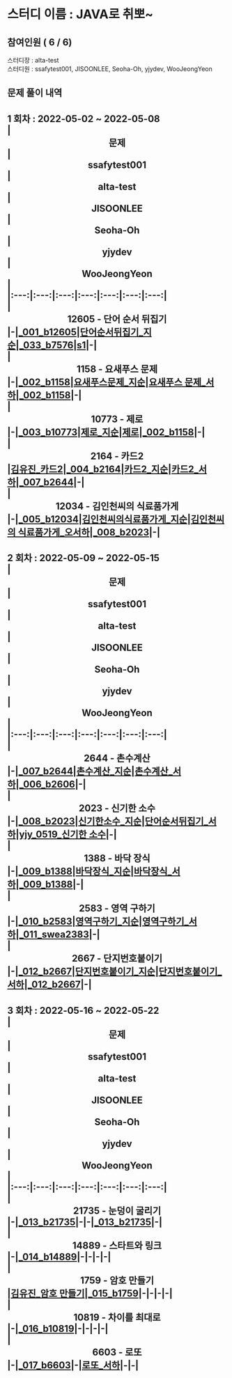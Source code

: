 # 스터디 이름 : JAVA로 취뽀~   
## 참여인원 ( 6 / 6)   
스터디장 : alta-test   
스터디원 : ssafytest001, JISOONLEE, Seoha-Oh, yjydev, WooJeongYeon   
## 문제 풀이 내역   
1 회차 : 2022-05-02 ~ 2022-05-08   
|<center>문제</center>|<center>ssafytest001</center>|<center>alta-test</center>|<center>JISOONLEE</center>|<center>Seoha-Oh</center>|<center>yjydev</center>|<center>WooJeongYeon</center>|   
|:---:|:---:|:---:|:---:|:---:|:---:|:---:|   
|<center>12605 - 단어 순서 뒤집기</center>|-|[_001_b12605](%ED%92%80%EC%9D%B4%EB%AA%A8%EC%9D%8C/12605%20-%20%EB%8B%A8%EC%96%B4%20%EC%88%9C%EC%84%9C%20%EB%92%A4%EC%A7%91%EA%B8%B0/alta-test/_001_b12605.java)|[단어순서뒤집기_지순](%ED%92%80%EC%9D%B4%EB%AA%A8%EC%9D%8C/12605%20-%20%EB%8B%A8%EC%96%B4%20%EC%88%9C%EC%84%9C%20%EB%92%A4%EC%A7%91%EA%B8%B0/JISOONLEE/%EB%8B%A8%EC%96%B4%EC%88%9C%EC%84%9C%EB%92%A4%EC%A7%91%EA%B8%B0_%EC%A7%80%EC%88%9C.java)|[_033_b7576](%ED%92%80%EC%9D%B4%EB%AA%A8%EC%9D%8C/12605%20-%20%EB%8B%A8%EC%96%B4%20%EC%88%9C%EC%84%9C%20%EB%92%A4%EC%A7%91%EA%B8%B0/Seoha-Oh/_033_b7576.java)|[s1](%ED%92%80%EC%9D%B4%EB%AA%A8%EC%9D%8C/12605%20-%20%EB%8B%A8%EC%96%B4%20%EC%88%9C%EC%84%9C%20%EB%92%A4%EC%A7%91%EA%B8%B0/yjydev/s1.java)|-|   
|<center>1158 - 요새푸스 문제</center>|-|[_002_b1158](%ED%92%80%EC%9D%B4%EB%AA%A8%EC%9D%8C/1158%20-%20%EC%9A%94%EC%83%88%ED%91%B8%EC%8A%A4%20%EB%AC%B8%EC%A0%9C/alta-test/_002_b1158.java)|[요새푸스문제_지순](%ED%92%80%EC%9D%B4%EB%AA%A8%EC%9D%8C/1158%20-%20%EC%9A%94%EC%83%88%ED%91%B8%EC%8A%A4%20%EB%AC%B8%EC%A0%9C/JISOONLEE/%EC%9A%94%EC%83%88%ED%91%B8%EC%8A%A4%EB%AC%B8%EC%A0%9C_%EC%A7%80%EC%88%9C.java)|[요새푸스 문제_서하](%ED%92%80%EC%9D%B4%EB%AA%A8%EC%9D%8C/1158%20-%20%EC%9A%94%EC%83%88%ED%91%B8%EC%8A%A4%20%EB%AC%B8%EC%A0%9C/Seoha-Oh/%EC%9A%94%EC%83%88%ED%91%B8%EC%8A%A4%20%EB%AC%B8%EC%A0%9C_%EC%84%9C%ED%95%98.java)|[_002_b1158](%ED%92%80%EC%9D%B4%EB%AA%A8%EC%9D%8C/1158%20-%20%EC%9A%94%EC%83%88%ED%91%B8%EC%8A%A4%20%EB%AC%B8%EC%A0%9C/yjydev/_002_b1158.java)|-|   
|<center>10773 - 제로</center>|-|[_003_b10773](%ED%92%80%EC%9D%B4%EB%AA%A8%EC%9D%8C/10773%20-%20%EC%A0%9C%EB%A1%9C/alta-test/_003_b10773.java)|[제로_지순](%ED%92%80%EC%9D%B4%EB%AA%A8%EC%9D%8C/10773%20-%20%EC%A0%9C%EB%A1%9C/JISOONLEE/%EC%A0%9C%EB%A1%9C_%EC%A7%80%EC%88%9C.java)|[제로](%ED%92%80%EC%9D%B4%EB%AA%A8%EC%9D%8C/10773%20-%20%EC%A0%9C%EB%A1%9C/Seoha-Oh/%EC%A0%9C%EB%A1%9C.java)|[_002_b1158](%ED%92%80%EC%9D%B4%EB%AA%A8%EC%9D%8C/10773%20-%20%EC%A0%9C%EB%A1%9C/yjydev/_002_b1158.java)|-|   
|<center>2164 - 카드2</center>|[김유진_카드2](%ED%92%80%EC%9D%B4%EB%AA%A8%EC%9D%8C/2164%20-%20%EC%B9%B4%EB%93%9C2/ssafytest001/%EA%B9%80%EC%9C%A0%EC%A7%84_%EC%B9%B4%EB%93%9C2.java)|[_004_b2164](%ED%92%80%EC%9D%B4%EB%AA%A8%EC%9D%8C/2164%20-%20%EC%B9%B4%EB%93%9C2/alta-test/_004_b2164.java)|[카드2_지순](%ED%92%80%EC%9D%B4%EB%AA%A8%EC%9D%8C/2164%20-%20%EC%B9%B4%EB%93%9C2/JISOONLEE/%EC%B9%B4%EB%93%9C2_%EC%A7%80%EC%88%9C.java)|[카드2_서하](%ED%92%80%EC%9D%B4%EB%AA%A8%EC%9D%8C/2164%20-%20%EC%B9%B4%EB%93%9C2/Seoha-Oh/%EC%B9%B4%EB%93%9C2_%EC%84%9C%ED%95%98.java)|[_007_b2644](%ED%92%80%EC%9D%B4%EB%AA%A8%EC%9D%8C/2164%20-%20%EC%B9%B4%EB%93%9C2/yjydev/_007_b2644.java)|-|   
|<center>12034 - 김인천씨의 식료품가게</center>|-|[_005_b12034](%ED%92%80%EC%9D%B4%EB%AA%A8%EC%9D%8C/12034%20-%20%EA%B9%80%EC%9D%B8%EC%B2%9C%EC%94%A8%EC%9D%98%20%EC%8B%9D%EB%A3%8C%ED%92%88%EA%B0%80%EA%B2%8C/alta-test/_005_b12034.java)|[김인천씨의식료품가게_지순](%ED%92%80%EC%9D%B4%EB%AA%A8%EC%9D%8C/12034%20-%20%EA%B9%80%EC%9D%B8%EC%B2%9C%EC%94%A8%EC%9D%98%20%EC%8B%9D%EB%A3%8C%ED%92%88%EA%B0%80%EA%B2%8C/JISOONLEE/%EA%B9%80%EC%9D%B8%EC%B2%9C%EC%94%A8%EC%9D%98%EC%8B%9D%EB%A3%8C%ED%92%88%EA%B0%80%EA%B2%8C_%EC%A7%80%EC%88%9C.java)|[김인천씨의 식료품가게_오서하](%ED%92%80%EC%9D%B4%EB%AA%A8%EC%9D%8C/12034%20-%20%EA%B9%80%EC%9D%B8%EC%B2%9C%EC%94%A8%EC%9D%98%20%EC%8B%9D%EB%A3%8C%ED%92%88%EA%B0%80%EA%B2%8C/Seoha-Oh/%EA%B9%80%EC%9D%B8%EC%B2%9C%EC%94%A8%EC%9D%98%20%EC%8B%9D%EB%A3%8C%ED%92%88%EA%B0%80%EA%B2%8C_%EC%98%A4%EC%84%9C%ED%95%98.java)|[_008_b2023](%ED%92%80%EC%9D%B4%EB%AA%A8%EC%9D%8C/12034%20-%20%EA%B9%80%EC%9D%B8%EC%B2%9C%EC%94%A8%EC%9D%98%20%EC%8B%9D%EB%A3%8C%ED%92%88%EA%B0%80%EA%B2%8C/yjydev/_008_b2023.java)|-|   
---   
2 회차 : 2022-05-09 ~ 2022-05-15   
|<center>문제</center>|<center>ssafytest001</center>|<center>alta-test</center>|<center>JISOONLEE</center>|<center>Seoha-Oh</center>|<center>yjydev</center>|<center>WooJeongYeon</center>|   
|:---:|:---:|:---:|:---:|:---:|:---:|:---:|   
|<center>2644 - 촌수계산</center>|-|[_007_b2644](%ED%92%80%EC%9D%B4%EB%AA%A8%EC%9D%8C/2644%20-%20%EC%B4%8C%EC%88%98%EA%B3%84%EC%82%B0/alta-test/_007_b2644.java)|[촌수계산_지순](%ED%92%80%EC%9D%B4%EB%AA%A8%EC%9D%8C/2644%20-%20%EC%B4%8C%EC%88%98%EA%B3%84%EC%82%B0/JISOONLEE/%EC%B4%8C%EC%88%98%EA%B3%84%EC%82%B0_%EC%A7%80%EC%88%9C.java)|[촌수계산_서하](%ED%92%80%EC%9D%B4%EB%AA%A8%EC%9D%8C/2644%20-%20%EC%B4%8C%EC%88%98%EA%B3%84%EC%82%B0/Seoha-Oh/%EC%B4%8C%EC%88%98%EA%B3%84%EC%82%B0_%EC%84%9C%ED%95%98.java)|[_006_b2606](%ED%92%80%EC%9D%B4%EB%AA%A8%EC%9D%8C/2644%20-%20%EC%B4%8C%EC%88%98%EA%B3%84%EC%82%B0/yjydev/_006_b2606.java)|-|   
|<center>2023 - 신기한 소수</center>|-|[_008_b2023](%ED%92%80%EC%9D%B4%EB%AA%A8%EC%9D%8C/2023%20-%20%EC%8B%A0%EA%B8%B0%ED%95%9C%20%EC%86%8C%EC%88%98/alta-test/_008_b2023.java)|[신기한소수_지순](%ED%92%80%EC%9D%B4%EB%AA%A8%EC%9D%8C/2023%20-%20%EC%8B%A0%EA%B8%B0%ED%95%9C%20%EC%86%8C%EC%88%98/JISOONLEE/%EC%8B%A0%EA%B8%B0%ED%95%9C%EC%86%8C%EC%88%98_%EC%A7%80%EC%88%9C.java)|[단어순서뒤집기_서하](%ED%92%80%EC%9D%B4%EB%AA%A8%EC%9D%8C/2023%20-%20%EC%8B%A0%EA%B8%B0%ED%95%9C%20%EC%86%8C%EC%88%98/Seoha-Oh/%EB%8B%A8%EC%96%B4%EC%88%9C%EC%84%9C%EB%92%A4%EC%A7%91%EA%B8%B0_%EC%84%9C%ED%95%98.java)|[yjy_0519_신기한 소수](%ED%92%80%EC%9D%B4%EB%AA%A8%EC%9D%8C/2023%20-%20%EC%8B%A0%EA%B8%B0%ED%95%9C%20%EC%86%8C%EC%88%98/yjydev/yjy_0519_%EC%8B%A0%EA%B8%B0%ED%95%9C%20%EC%86%8C%EC%88%98.java)|-|   
|<center>1388 - 바닥 장식</center>|-|[_009_b1388](%ED%92%80%EC%9D%B4%EB%AA%A8%EC%9D%8C/1388%20-%20%EB%B0%94%EB%8B%A5%20%EC%9E%A5%EC%8B%9D/alta-test/_009_b1388.java)|[바닥장식_지순](%ED%92%80%EC%9D%B4%EB%AA%A8%EC%9D%8C/1388%20-%20%EB%B0%94%EB%8B%A5%20%EC%9E%A5%EC%8B%9D/JISOONLEE/%EB%B0%94%EB%8B%A5%EC%9E%A5%EC%8B%9D_%EC%A7%80%EC%88%9C.java)|[바닥장식_서하](%ED%92%80%EC%9D%B4%EB%AA%A8%EC%9D%8C/1388%20-%20%EB%B0%94%EB%8B%A5%20%EC%9E%A5%EC%8B%9D/Seoha-Oh/%EB%B0%94%EB%8B%A5%EC%9E%A5%EC%8B%9D_%EC%84%9C%ED%95%98.java)|[_009_b1388](%ED%92%80%EC%9D%B4%EB%AA%A8%EC%9D%8C/1388%20-%20%EB%B0%94%EB%8B%A5%20%EC%9E%A5%EC%8B%9D/yjydev/_009_b1388.java)|-|   
|<center>2583 - 영역 구하기</center>|-|[_010_b2583](%ED%92%80%EC%9D%B4%EB%AA%A8%EC%9D%8C/2583%20-%20%EC%98%81%EC%97%AD%20%EA%B5%AC%ED%95%98%EA%B8%B0/alta-test/_010_b2583.java)|[영역구하기_지순](%ED%92%80%EC%9D%B4%EB%AA%A8%EC%9D%8C/2583%20-%20%EC%98%81%EC%97%AD%20%EA%B5%AC%ED%95%98%EA%B8%B0/JISOONLEE/%EC%98%81%EC%97%AD%EA%B5%AC%ED%95%98%EA%B8%B0_%EC%A7%80%EC%88%9C.java)|[영역구하기_서하](%ED%92%80%EC%9D%B4%EB%AA%A8%EC%9D%8C/2583%20-%20%EC%98%81%EC%97%AD%20%EA%B5%AC%ED%95%98%EA%B8%B0/Seoha-Oh/%EC%98%81%EC%97%AD%EA%B5%AC%ED%95%98%EA%B8%B0_%EC%84%9C%ED%95%98.java)|[_011_swea2383](%ED%92%80%EC%9D%B4%EB%AA%A8%EC%9D%8C/2583%20-%20%EC%98%81%EC%97%AD%20%EA%B5%AC%ED%95%98%EA%B8%B0/yjydev/_011_swea2383.java)|-|   
|<center>2667 - 단지번호붙이기</center>|-|[_012_b2667](%ED%92%80%EC%9D%B4%EB%AA%A8%EC%9D%8C/2667%20-%20%EB%8B%A8%EC%A7%80%EB%B2%88%ED%98%B8%EB%B6%99%EC%9D%B4%EA%B8%B0/alta-test/_012_b2667.java)|[단지번호붙이기_지순](%ED%92%80%EC%9D%B4%EB%AA%A8%EC%9D%8C/2667%20-%20%EB%8B%A8%EC%A7%80%EB%B2%88%ED%98%B8%EB%B6%99%EC%9D%B4%EA%B8%B0/JISOONLEE/%EB%8B%A8%EC%A7%80%EB%B2%88%ED%98%B8%EB%B6%99%EC%9D%B4%EA%B8%B0_%EC%A7%80%EC%88%9C.java)|[단지번호붙이기_서하](%ED%92%80%EC%9D%B4%EB%AA%A8%EC%9D%8C/2667%20-%20%EB%8B%A8%EC%A7%80%EB%B2%88%ED%98%B8%EB%B6%99%EC%9D%B4%EA%B8%B0/Seoha-Oh/%EB%8B%A8%EC%A7%80%EB%B2%88%ED%98%B8%EB%B6%99%EC%9D%B4%EA%B8%B0_%EC%84%9C%ED%95%98.java)|[_012_b2667](%ED%92%80%EC%9D%B4%EB%AA%A8%EC%9D%8C/2667%20-%20%EB%8B%A8%EC%A7%80%EB%B2%88%ED%98%B8%EB%B6%99%EC%9D%B4%EA%B8%B0/yjydev/_012_b2667.java)|-|   
---   
3 회차 : 2022-05-16 ~ 2022-05-22   
|<center>문제</center>|<center>ssafytest001</center>|<center>alta-test</center>|<center>JISOONLEE</center>|<center>Seoha-Oh</center>|<center>yjydev</center>|<center>WooJeongYeon</center>|   
|:---:|:---:|:---:|:---:|:---:|:---:|:---:|   
|<center>21735 - 눈덩이 굴리기</center>|-|[_013_b21735](%ED%92%80%EC%9D%B4%EB%AA%A8%EC%9D%8C/21735%20-%20%EB%88%88%EB%8D%A9%EC%9D%B4%20%EA%B5%B4%EB%A6%AC%EA%B8%B0/alta-test/_013_b21735.java)|-|-|[_013_b21735](%ED%92%80%EC%9D%B4%EB%AA%A8%EC%9D%8C/21735%20-%20%EB%88%88%EB%8D%A9%EC%9D%B4%20%EA%B5%B4%EB%A6%AC%EA%B8%B0/yjydev/_013_b21735.java)|-|   
|<center>14889 - 스타트와 링크</center>|-|[_014_b14889](%ED%92%80%EC%9D%B4%EB%AA%A8%EC%9D%8C/14889%20-%20%EC%8A%A4%ED%83%80%ED%8A%B8%EC%99%80%20%EB%A7%81%ED%81%AC/alta-test/_014_b14889.java)|-|-|-|-|   
|<center>1759 - 암호 만들기</center>|[김유진_암호 만들기](%ED%92%80%EC%9D%B4%EB%AA%A8%EC%9D%8C/1759%20-%20%EC%95%94%ED%98%B8%20%EB%A7%8C%EB%93%A4%EA%B8%B0/ssafytest001/%EA%B9%80%EC%9C%A0%EC%A7%84_%EC%95%94%ED%98%B8%20%EB%A7%8C%EB%93%A4%EA%B8%B0.java)|[_015_b1759](%ED%92%80%EC%9D%B4%EB%AA%A8%EC%9D%8C/1759%20-%20%EC%95%94%ED%98%B8%20%EB%A7%8C%EB%93%A4%EA%B8%B0/alta-test/_015_b1759.java)|-|-|-|-|   
|<center>10819 - 차이를 최대로</center>|-|[_016_b10819](%ED%92%80%EC%9D%B4%EB%AA%A8%EC%9D%8C/10819%20-%20%EC%B0%A8%EC%9D%B4%EB%A5%BC%20%EC%B5%9C%EB%8C%80%EB%A1%9C/alta-test/_016_b10819.java)|-|-|-|-|   
|<center>6603 - 로또</center>|-|[_017_b6603](%ED%92%80%EC%9D%B4%EB%AA%A8%EC%9D%8C/6603%20-%20%EB%A1%9C%EB%98%90/alta-test/_017_b6603.java)|-|[로또_서하](%ED%92%80%EC%9D%B4%EB%AA%A8%EC%9D%8C/6603%20-%20%EB%A1%9C%EB%98%90/Seoha-Oh/%EB%A1%9C%EB%98%90_%EC%84%9C%ED%95%98.java)|-|-|   
---   
